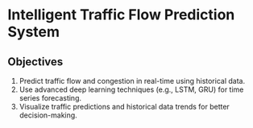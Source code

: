# Intelligent Traffic Flow Prediction System
## Objectives
1. Predict traffic flow and congestion in real-time using historical data.
2. Use advanced deep learning techniques (e.g., LSTM, GRU) for time series forecasting.
3. Visualize traffic predictions and historical data trends for better decision-making.
